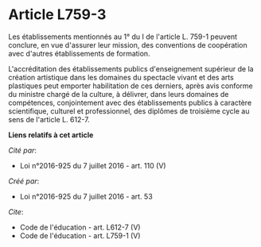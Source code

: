 # Article L759-3

Les établissements mentionnés au 1° du I de l'article L. 759-1 peuvent conclure, en vue d'assurer leur mission, des
conventions de coopération avec d'autres établissements de formation. 

L'accréditation des établissements publics d'enseignement supérieur de la création artistique dans les domaines du spectacle
vivant et des arts plastiques peut emporter habilitation de ces derniers, après avis conforme du ministre chargé de la
culture, à délivrer, dans leurs domaines de compétences, conjointement avec des établissements publics à caractère
scientifique, culturel et professionnel, des diplômes de troisième cycle au sens de l'article L. 612-7.

**Liens relatifs à cet article**

_Cité par_:

  - Loi n°2016-925 du 7 juillet 2016 - art. 110 (V)

_Créé par_:

  - Loi n°2016-925 du 7 juillet 2016 - art. 53

_Cite_:

  - Code de l'éducation - art. L612-7 (V)
  - Code de l'éducation - art. L759-1 (V)
